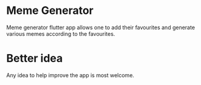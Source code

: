 # Meme Generator 

 Meme generator flutter app allows one to add their favourites and
 generate various memes according to the favourites.

# Better idea
 
 Any idea to help improve the app is most welcome.
